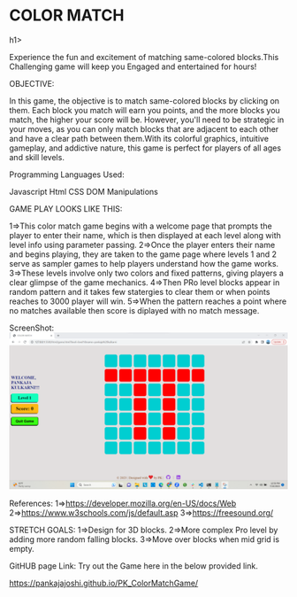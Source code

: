 <h1>COLOR MATCH</h1>h1>

Experience the fun and excitement of matching same-colored blocks.This Challenging game will keep you Engaged and entertained for hours!

OBJECTIVE:

In this game, the objective is to match same-colored blocks by clicking on them. Each block you match will earn you points, and the more blocks you match, the higher your score will be. However, you'll need to be strategic in your moves, as you can only match blocks that are adjacent to each other and have a clear path between them.With its colorful graphics, intuitive gameplay, and addictive nature, this game is perfect for players of all ages and skill levels.

Programming Languages Used:

Javascript
Html
CSS
DOM Manipulations


GAME PLAY LOOKS LIKE THIS:

1=>This color match game begins with a welcome page that prompts the player to enter their name, which is then displayed at each level along with level info using parameter passing.
2=>Once the player enters their name and begins playing, they are taken to the game page where levels 1 and 2 serve as sampler games to help players understand how the game works.
3=>These levels involve only two colors and fixed patterns, giving players a clear glimpse of the game mechanics. 
4=>Then PRo level blocks appear in random pattern and it takes few statergies to clear them or when points reaches to 3000 player will win.
5=>When the pattern reaches a point where no matches available then score is diplayed with no match message.

ScreenShot:
<img src="Screenshot 2023-07-10 125842.png" />


References:
1=>https://developer.mozilla.org/en-US/docs/Web
2=>https://www.w3schools.com/js/default.asp
3=>https://freesound.org/

STRETCH GOALS:
1=>Design for 3D blocks.
2=>More complex Pro level by adding more random falling blocks.
3=>Move over blocks when mid grid is empty.

GitHUB page Link:
Try out the Game here in the below provided link.

https://pankajajoshi.github.io/PK_ColorMatchGame/





